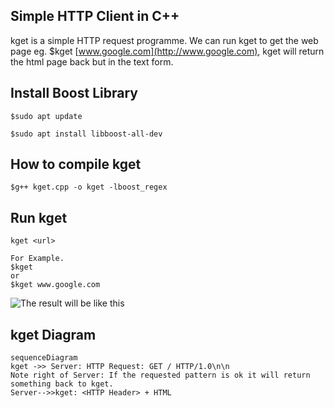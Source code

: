 ## Simple HTTP Client in C++
kget is a simple HTTP request programme. We can run kget <url> to get the web page eg. $kget [www.google.com](http://www.google.com), kget will return the html page back but in the text form.

## Install Boost Library
  
    $sudo apt update

    $sudo apt install libboost-all-dev



## **How to compile kget**

    $g++ kget.cpp -o kget -lboost_regex

## Run kget

    kget <url>
    
    For Example.
    $kget
    or
    $kget www.google.com


 ![The result will be like this](https://photos.app.goo.gl/49aaroD2LFDp7x6g8 "a title")
 
## kget Diagram

```mermaid
sequenceDiagram
kget ->> Server: HTTP Request: GET / HTTP/1.0\n\n
Note right of Server: If the requested pattern is ok it will return something back to kget.
Server-->>kget: <HTTP Header> + HTML 
```


